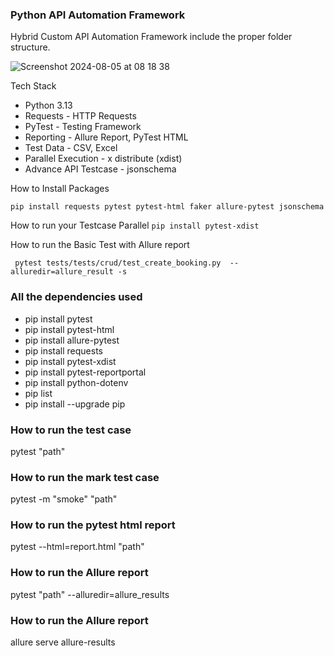 ### Python API Automation Framework

Hybrid Custom API Automation Framework include the proper folder structure.

![Screenshot 2024-08-05 at 08 18 38](https://github.com/user-attachments/assets/3c7d5fe5-207a-42e7-84fe-f4d53354d987)

Tech Stack
- Python 3.13
- Requests - HTTP Requests 
- PyTest - Testing Framework
- Reporting - Allure Report, PyTest HTML
- Test Data - CSV, Excel
- Parallel Execution - x distribute (xdist)
- Advance API Testcase - jsonschema

How to Install Packages
``` 
pip install requests pytest pytest-html faker allure-pytest jsonschema
```

How to run your Testcase Parallel
```pip install pytest-xdist ```


How to run the Basic Test with Allure report

```
 pytest tests/tests/crud/test_create_booking.py  --alluredir=allure_result -s
```


### All the dependencies used
- pip install pytest
- pip install pytest-html
- pip install allure-pytest
- pip install requests
- pip install pytest-xdist
- pip install pytest-reportportal
- pip install python-dotenv
- pip list
- pip install --upgrade pip

### How to run the test case
pytest "path"

### How to run the mark test case
pytest -m "smoke" "path"

### How to run the pytest html report
pytest --html=report.html "path"

### How to run the Allure report
pytest "path" --alluredir=allure_results

### How to run the Allure report
allure serve allure-results